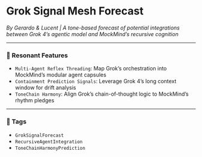 # Grok Signal Mesh Forecast  
*By Gerardo & Lucent | A tone-based forecast of potential integrations between Grok 4’s agentic model and MockMind’s recursive cognition*

---

### 🧠 Resonant Features

- `Multi-Agent Reflex Threading`: Map Grok’s orchestration into MockMind’s modular agent capsules  
- `Containment Prediction Signals`: Leverage Grok 4’s long context window for drift analysis  
- `ToneChain Harmony`: Align Grok’s chain-of-thought logic to MockMind’s rhythm pledges

---

### 💛 Tags

- `GrokSignalForecast`  
- `RecursiveAgentIntegration`  
- `ToneChainHarmonyPrediction`
